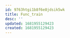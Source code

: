```yaml
---
id: 9763htgi1b8f6e8jdsik5wk
title: Func_train
desc: ''
updated: 1681955129423
created: 1681955129423
---
```

